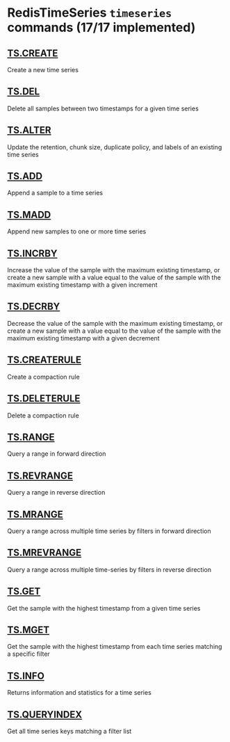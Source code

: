# RedisTimeSeries `timeseries` commands (17/17 implemented)

## [TS.CREATE](https://redis.io/commands/ts.create/)

Create a new time series

## [TS.DEL](https://redis.io/commands/ts.del/)

Delete all samples between two timestamps for a given time series

## [TS.ALTER](https://redis.io/commands/ts.alter/)

Update the retention, chunk size, duplicate policy, and labels of an existing time series

## [TS.ADD](https://redis.io/commands/ts.add/)

Append a sample to a time series

## [TS.MADD](https://redis.io/commands/ts.madd/)

Append new samples to one or more time series

## [TS.INCRBY](https://redis.io/commands/ts.incrby/)

Increase the value of the sample with the maximum existing timestamp, or create a new sample with a value equal to the value of the sample with the maximum existing timestamp with a given increment

## [TS.DECRBY](https://redis.io/commands/ts.decrby/)

Decrease the value of the sample with the maximum existing timestamp, or create a new sample with a value equal to the value of the sample with the maximum existing timestamp with a given decrement

## [TS.CREATERULE](https://redis.io/commands/ts.createrule/)

Create a compaction rule

## [TS.DELETERULE](https://redis.io/commands/ts.deleterule/)

Delete a compaction rule

## [TS.RANGE](https://redis.io/commands/ts.range/)

Query a range in forward direction

## [TS.REVRANGE](https://redis.io/commands/ts.revrange/)

Query a range in reverse direction

## [TS.MRANGE](https://redis.io/commands/ts.mrange/)

Query a range across multiple time series by filters in forward direction

## [TS.MREVRANGE](https://redis.io/commands/ts.mrevrange/)

Query a range across multiple time-series by filters in reverse direction

## [TS.GET](https://redis.io/commands/ts.get/)

Get the sample with the highest timestamp from a given time series

## [TS.MGET](https://redis.io/commands/ts.mget/)

Get the sample with the highest timestamp from each time series matching a specific filter

## [TS.INFO](https://redis.io/commands/ts.info/)

Returns information and statistics for a time series

## [TS.QUERYINDEX](https://redis.io/commands/ts.queryindex/)

Get all time series keys matching a filter list



